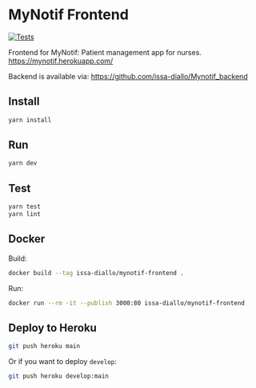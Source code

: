 # MyNotif Frontend

[![Tests](https://github.com/issa-diallo/MyNotif_frontend/workflows/Tests/badge.svg?branch=develop)](https://github.com/issa-diallo/MyNotif_frontend/actions?query=workflow%3ATests)

Frontend for MyNotif: Patient management app for nurses.
https://mynotif.herokuapp.com/

Backend is available via:
<https://github.com/issa-diallo/Mynotif_backend>

## Install
```sh
yarn install
```

## Run
```sh
yarn dev
```

## Test
```sh
yarn test
yarn lint
```

## Docker
Build:
```sh
docker build --tag issa-diallo/mynotif-frontend .
```
Run:
```sh
docker run --rm -it --publish 3000:80 issa-diallo/mynotif-frontend
```

## Deploy to Heroku
```sh
git push heroku main
```
Or if you want to deploy `develop`:
```sh
git push heroku develop:main
```
